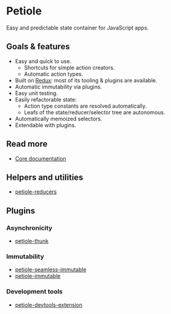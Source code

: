 # Petiole

Easy and predictable state container for JavaScript apps.

## Goals & features

* Easy and quick to use.
  * Shortcuts for simple action creators.
  * Automatic action types.
* Built on [Redux](http://redux.js.org/): most of its tooling & plugins are available.
* Automatic immutability via plugins.
* Easy unit testing.
* Easily refactorable state:
  * Action type constants are resolved automatically.
  * Leafs of the state/reducer/selector tree are autonomous.
* Automatically memoized selectors.
* Extendable with plugins.

## Read more

* [Core documentation](https://github.com/ilkkahanninen/petiole/blob/master/packages/petiole/README.md)

## Helpers and utilities

* [petiole-reducers](https://github.com/ilkkahanninen/petiole/blob/master/packages/petiole-reducers/README.md)

## Plugins

### Asynchronicity
* [petiole-thunk](https://github.com/ilkkahanninen/petiole/blob/master/packages/petiole-thunk/README.md)

### Immutability
* [petiole-seamless-immutable](https://github.com/ilkkahanninen/petiole/blob/master/packages/petiole-seamless-immutable/README.md)
* [petiole-immutable](https://github.com/ilkkahanninen/petiole/blob/master/packages/petiole-immutable/README.md)

### Development tools
* [petiole-devtools-extension](https://github.com/ilkkahanninen/petiole/blob/master/packages/petiole-devtools-extension/README.md)